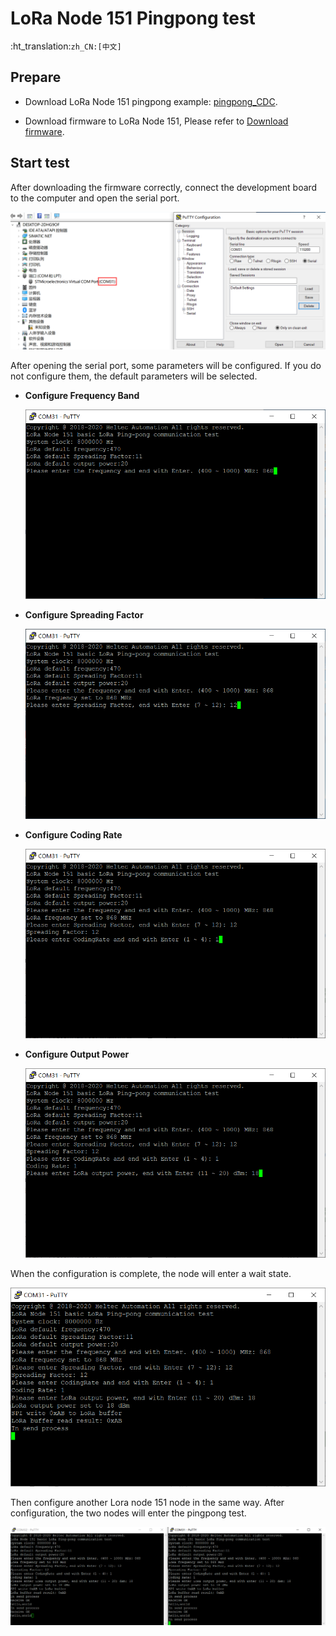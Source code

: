 # LoRa Node 151 Pingpong test
:ht_translation:`zh_CN:[中文]`

## Prepare

- Download LoRa Node 151 pingpong example: [pingpong_CDC](http://resource.heltec.cn/download/LoRa_Node_151/Pingpong_CDC.zip).

- Download firmware to LoRa Node 151, Please refer to [Download firmware](https://heltec-automation.readthedocs.io/zh_CN/latest/stm32/lora_node_151/download_firmware.html).

## Start test

After downloading the firmware correctly, connect the development board to the computer and open the serial port.

![](img/pingpong_test/01.png)

After opening the serial port, some parameters will be configured. If you do not configure them, the default parameters will be selected.

- **Configure Frequency Band**

  ![](img/pingpong_test/02.png)

- **Configure Spreading Factor**

  ![](img/pingpong_test/03.png)

- **Configure Coding Rate**

  ![](img/pingpong_test/04.png)

- **Configure Output Power**

  ![](img/pingpong_test/05.png)

When the configuration is complete, the node will enter a wait state.

![](img/pingpong_test/06.png)

Then configure another Lora node 151 node in the same way. After configuration, the two nodes will enter the pingpong test.

![](img/pingpong_test/07.png)

```Tip:: The frequency band and the spreading factor need to be configured with the same parameters, otherwise they will not be able to communicate.

```